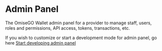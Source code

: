 # Admin Panel

The OmiseGO Wallet admin panel for a provider to manage staff, users, roles and permissions,
API access, tokens, transactions, etc.

If you wish to customize or start a development mode for admin panel, go here [Start developing admin panel](./assets/README.md)